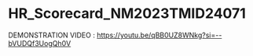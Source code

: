 # HR_Scorecard_NM2023TMID24071

DEMONSTRATION VIDEO : https://youtu.be/qBB0UZ8WNkg?si=--bVUDQf3UogQh0V
